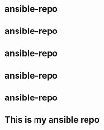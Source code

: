 # ansible-repo
# ansible-repo
# ansible-repo
# ansible-repo
# ansible-repo

# This is my ansible repo
